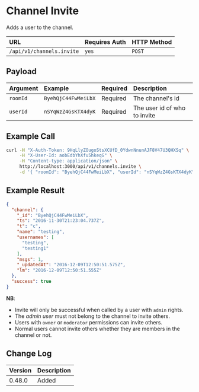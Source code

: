 # Channel Invite

Adds a user to the channel.

| URL                       | Requires Auth | HTTP Method |
| :------------------------ | :------------ | :---------- |
| `/api/v1/channels.invite` | `yes`         | `POST`      |

## Payload

| Argument | Example             | Required | Description                  |
| :------- | :------------------ | :------- | :--------------------------- |
| `roomId` | `ByehQjC44FwMeiLbX` | Required | The channel's id             |
| `userId` | `nSYqWzZ4GsKTX4dyK` | Required | The user id of who to invite |

## Example Call

```bash
curl -H "X-Auth-Token: 9HqLlyZOugoStsXCUfD_0YdwnNnunAJF8V47U3QHXSq" \
     -H "X-User-Id: aobEdbYhXfu5hkeqG" \
     -H "Content-type: application/json" \
     http://localhost:3000/api/v1/channels.invite \
     -d '{ "roomId": "ByehQjC44FwMeiLbX", "userId": "nSYqWzZ4GsKTX4dyK" }'
```

## Example Result

```json
{
  "channel": {
    "_id": "ByehQjC44FwMeiLbX",
    "ts": "2016-11-30T21:23:04.737Z",
    "t": "c",
    "name": "testing",
    "usernames": [
      "testing",
      "testing1"
    ],
    "msgs": 1,
    "_updatedAt": "2016-12-09T12:50:51.575Z",
    "lm": "2016-12-09T12:50:51.555Z"
  },
  "success": true
}
```

**NB**:

- Invite will only be successful when called by a user with `admin` rights.
- The _admin user_ must not belong to the channel to invite others.
- Users with `owner` or `moderator` permissions can invite others.
- Normal users cannot invite others whether they are members in the channel or not.

## Change Log

| Version | Description |
| :------ | :---------- |
| 0.48.0  | Added       |
